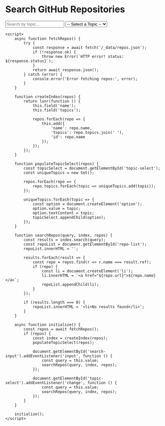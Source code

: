 <!DOCTYPE html>
<html>
<head>
    <title>Repository Search</title>
    <script src="https://cdnjs.cloudflare.com/ajax/libs/lunr.js/2.3.8/lunr.min.js"></script>
</head>
<body>
    <h1>Search GitHub Repositories</h1>
    <input type="text" id="search-input" placeholder="Search by topic...">
    <select id="topic-select">
        <option value="">-- Select a Topic --</option>
    </select>
    <ul id="repo-list"></ul>

    <script>
        async function fetchRepos() {
            try {
                const response = await fetch('/_data/repos.json');
                if (!response.ok) {
                    throw new Error(`HTTP error! status: ${response.status}`);
                }
                return await response.json();
            } catch (error) {
                console.error('Error fetching repos:', error);
            }
        }

        function createIndex(repos) {
            return lunr(function () {
                this.field('name');
                this.field('topics');

                repos.forEach(repo => {
                    this.add({
                        'name': repo.name,
                        'topics': repo.topics.join(' '),
                        'id': repo.name
                    });
                });
            });
        }

        function populateTopicSelect(repos) {
            const topicSelect = document.getElementById('topic-select');
            const uniqueTopics = new Set();

            repos.forEach(repo => {
                repo.topics.forEach(topic => uniqueTopics.add(topic));
            });

            uniqueTopics.forEach(topic => {
                const option = document.createElement('option');
                option.value = topic;
                option.textContent = topic;
                topicSelect.appendChild(option);
            });
        }

        function searchRepos(query, index, repos) {
            const results = index.search(query);
            const repoList = document.getElementById('repo-list');
            repoList.innerHTML = '';

            results.forEach(result => {
                const repo = repos.find(r => r.name === result.ref);
                if (repo) {
                    const li = document.createElement('li');
                    li.innerHTML = `<a href="${repo.url}">${repo.name}</a>`;
                    repoList.appendChild(li);
                }
            });

            if (results.length === 0) {
                repoList.innerHTML = '<li>No results found</li>';
            }
        }

        async function initialize() {
            const repos = await fetchRepos();
            if (repos) {
                const index = createIndex(repos);
                populateTopicSelect(repos);

                document.getElementById('search-input').addEventListener('input', function () {
                    const query = this.value;
                    searchRepos(query, index, repos);
                });

                document.getElementById('topic-select').addEventListener('change', function () {
                    const query = this.value;
                    searchRepos(query, index, repos);
                });
            }
        }

        initialize();
    </script>
</body>
</html>
